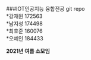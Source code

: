 ###IOT인공지능 융합전공 git repo   
*강재원 172563   
*남지성 174498   
*최호준 160076   
*오예인 184433


__2021년 여름 소모임__

